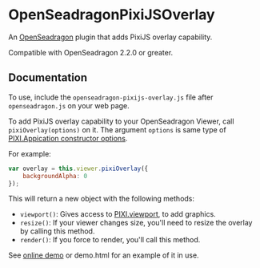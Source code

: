 # OpenSeadragonPixiJSOverlay

An [OpenSeadragon](http://openseadragon.github.io) plugin that adds PixiJS overlay capability.

Compatible with OpenSeadragon 2.2.0 or greater.

## Documentation

To use, include the `openseadragon-pixijs-overlay.js` file after `openseadragon.js` on your web page.

To add PixiJS overlay capability to your OpenSeadragon Viewer, call `pixiOverlay(options)` on it. The argument `options` is same type of [PIXI.Appication constructor options](https://pixijs.download/release/docs/PIXI.Application.html#constructor).

For example:

```javascript
var overlay = this.viewer.pixiOverlay({
    backgroundAlpha: 0
});
 ```

 This will return a new object with the following methods:

* `viewport()`: Gives access to [PIXI.viewport](https://github.com/davidfig/pixi-viewport), to add graphics.
* `resize()`: If your viewer changes size, you'll need to resize the overlay by calling this method.
* `render()`: If you force to render, you'll call this method.


See [online demo](http://ynitto.github.io/openseadragon-pixijs-overlay/demo.html) or demo.html for an example of it in use.

